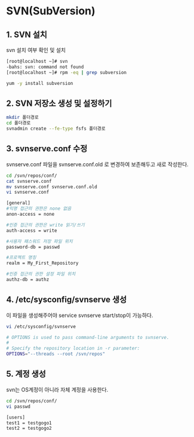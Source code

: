 # SVN(SubVersion)

## 1. SVN 설치
svn 설치 여부 확인 및 설치

```sh
[root@localhost ~]# svn
-bahs: svn: command not found
[root@localhost ~]# rpm -eq | grep subversion
```

```sh
yum -y install subversion
```

## 2. SVN 저장소 생성 및 설정하기

```sh
mkdir 폴더경로
cd 폴더경로
svnadmin create --fe-type fsfs 폴더경로
```

## 3. svnserve.conf 수정
svnserve.conf 파일을 svnserve.conf.old 로 변경하여 보존해두고 새로 작성한다.

```sh
cd /svn/repos/conf/
cat svnserve.conf
mv svnserve.conf svnserve.conf.old
vi svnserve.conf
```
```sh
[general]
#익명 접근의 권한은 none 없음
anon-access = none 

#인증 접근의 권한은 write 읽기/쓰기
auth-access = write

#사용자 패스워드 저장 파일 위치
password-db = passwd

#프로젝트 명칭
realm = My_First_Repository

#인증 접근의 권한 설정 파일 위치
authz-db = authz
```

## 4. /etc/sysconfig/svnserve 생성
이 파일을 생성해주어야 service svnserve start/stop이 가능하다.

```sh
vi /etc/sysconfig/svnserve
```
```sh
# OPTIONS is used to pass command-line arguments to svnserve.
#
# Specify the repository location in -r parameter:
OPTIONS="--threads --root /svn/repos"
```

## 5. 계정 생성
svn는 OS계정이 아니라 자체 계정을 사용한다.
```sh
cd /svn/repos/conf/
vi passwd
```
```sh
[users]
test1 = testgogo1
test2 = testgogo2
```
